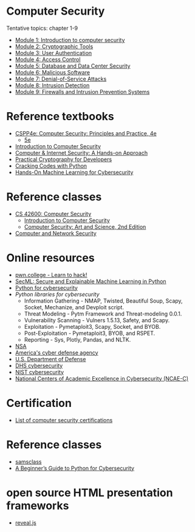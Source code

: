 # Computer Security

Tentative topics: chapter 1-9
- [Module 1: Introduction to computer security](./lectures/mod1/README.md)
- [Module 2: Cryptographic Tools](./lectures/mod2/README.md)
- [Module 3: User Authentication](./lectures/mod3/README.md)
- [Module 4: Access Control](./lectures/mod4/README.md)
- [Module 5: Database and Data Center Security](./lectures/mod5/README.md)
- [Module 6: Malicious Software](./lectures/mod6/README.md)
- [Module 7: Denial-of-Service Attacks](./lectures/mod7/README.md)
- [Module 8: Intrusion Detection](./lectures/mod8/README.md)
- [Module 9: Firewalls and Intrusion Prevention Systems](./lectures/mod9/README.md)

# Reference textbooks
- [CSPP4e: Computer Security: Principles and Practice, 4e](http://williamstallings.com/ComputerSecurity/)
  - [5e](https://www.pearson.com/en-us/subject-catalog/p/computer-security-principles-and-practice/P200000010333/9780138091712)
- [Introduction to Computer Security](https://www.pearson.com/en-us/subject-catalog/p/introduction-to-computer-security/P200000003191/9780321512949)
- [Computer & Internet Security: A Hands-on Approach](https://www.handsonsecurity.net/)
- [Practical Cryptography for Developers](https://cryptobook.nakov.com/)
- [Cracking Codes with Python](https://inventwithpython.com/cracking/)
- [Hands-On Machine Learning for Cybersecurity](https://github.com/PacktPublishing/Hands-on-Machine-Learning-for-Cyber-Security)

# Reference classes
- [CS 42600: Computer Security](https://www.cs.purdue.edu/homes/clifton/cs426/)
  - [Introduction to Computer Security](https://nob.cs.ucdavis.edu/book/book-intro/index.html)
  - [Computer Security: Art and Science, 2nd Edition](https://nob.cs.ucdavis.edu/book/book-aands2/index.html)
- [Computer and Network Security](https://engineering.purdue.edu/kak/compsec/)

# Online resources
- [pwn.college - Learn to hack!](https://pwn.college/) 
- [SecML: Secure and Explainable Machine Learning in Python](https://github.com/pralab/secml)
- [Python for cybersecurity](https://github.com/hposton/python-for-cybersecurity)
- *Python libraries for cybersecurity*
  - Information Gathering - NMAP, Twisted, Beautiful Soup, Scapy, Socket, Mechanize, and Devploit script. 
  - Threat Modeling - Pytm Framework and Threat-modeling 0.0.1.
  - Vulnerability Scanning - Vulners 1.5.13, Safety, and Scapy.
  - Exploitation - Pymetaploit3, Scapy, Socket, and BYOB.
  - Post-Exploitation - Pymetaploit3, BYOB, and RSPET.
  - Reporting - Sys, Plotly, Pandas, and NLTK.
- [NSA](https://www.nsa.gov/)
- [America's cyber defense agency](https://www.cisa.gov/)
- [U.S. Department of Defense](https://www.defense.gov/)
- [DHS cybersecurity](https://www.dhs.gov/topics/cybersecurity)
- [NIST cybersecurity](https://www.nist.gov/cybersecurity)
- [National Centers of Academic Excellence in Cybersecurity (NCAE-C)](https://public.cyber.mil/ncae-c/)


# Certification
- [List of computer security certifications](https://en.wikipedia.org/wiki/List_of_computer_security_certifications)

# Reference classes
- [samsclass](https://samsclass.info/)
- [A Beginner’s Guide to Python for Cybersecurity](https://www.coursereport.com/blog/python-for-cyber-security-with-flatiron-school)

# open source HTML presentation frameworks
- [reveal.js](https://github.com/hakimel/reveal.js)
